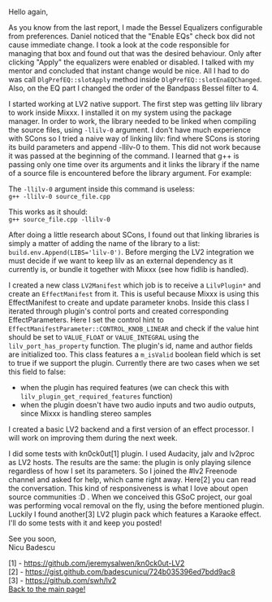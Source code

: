 Hello again,

As you know from the last report, I made the Bessel Equalizers
configurable from preferences. Daniel noticed that the "Enable EQs"
check box did not cause immediate change. I took a look at the code
responsible for managing that box and found out that was the desired
behaviour. Only after clicking "Apply" the equalizers were enabled or
disabled. I talked with my mentor and concluded that instant change
would be nice. All I had to do was call `DlgPrefEQ::slotApply` method
inside `DlgPrefEQ::slotEnaEQChanged`. Also, on the EQ part I changed the
order of the Bandpass Bessel filter to 4.

I started working at LV2 native support. The first step was getting lilv
library to work inside Mixxx. I installed it on my system using the
package manager. In order to work, the library needed to be linked when
compiling the source files, using `-llilv-0` argument. I don't have much
experience with SCons so I tried a naive way of linking lilv: find where
SCons is storing its build parameters and append -llilv-0 to them. This
did not work because it was passed at the beginning of the command. I
learned that g++ is passing only one time over its arguments and it
links the library if the name of a source file is encountered before the
library argument. For example:

The `-llilv-0` argument inside this command is useless:  
`g++ -llilv-0 source_file.cpp`

This works as it should:  
`g++ source_file.cpp -llilv-0`

After doing a little research about SCons, I found out that linking
libraries is simply a matter of adding the name of the library to a
list: `build.env.Append(LIBS='lilv-0')`. Before merging the LV2
integration we must decide if we want to keep lilv as an external
dependency as it currently is, or bundle it together with Mixxx (see how
fidlib is handled).

I created a new class `LV2Manifest` which job is to receive a
`LilvPlugin*` and create an `EffectManifest` from it. This is useful
because Mixxx is using this EffectManifest to create and update
parameter knobs. Inside this class I iterated through plugin's control
ports and created corresponding EffectParameters. Here I set the control
hint to `EffectManifestParameter::CONTROL_KNOB_LINEAR` and check if the
value hint should be set to `VALUE_FLOAT` or `VALUE_INTEGRAL` using the
`lilv_port_has_property` function. The plugin's id, name and author
fields are initialized too. This class features a `m_isValid` boolean
field which is set to true if we support the plugin. Currently there are
two cases when we set this field to false:

  - when the plugin has required features (we can check this with
    `lilv_plugin_get_required_features` function)
  - when the plugin doesn't have two audio inputs and two audio outputs,
    since Mixxx is handling stereo samples

I created a basic LV2 backend and a first version of an effect
processor. I will work on improving them during the next week.

I did some tests with kn0ck0ut\[1\] plugin. I used Audacity, jalv and
lv2proc as LV2 hosts. The results are the same: the plugin is only
playing silence regardless of how I set its parameters. So I joined the
\#lv2 Freenode channel and asked for help, which came right away.
Here\[2\] you can read the conversation. This kind of responsiveness is
what I love about open source communities :D . When we conceived this
GSoC project, our goal was performing vocal removal on the fly, using
the before mentioned plugin. Luckily I found another\[3\] LV2 plugin
pack which features a Karaoke effect. I'll do some tests with it and
keep you posted\!

See you soon,  
Nicu Badescu

\[1\] - <https://github.com/jeremysalwen/kn0ck0ut-LV2>  
\[2\] - <https://gist.github.com/badescunicu/724b035396ed7bdd9ac8>  
\[3\] - <https://github.com/swh/lv2>  
[Back to the main page\!](extending_the_effects_engine)
